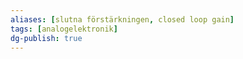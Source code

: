 ```yaml
---
aliases: [slutna förstärkningen, closed loop gain]
tags: [analogelektronik]
dg-publish: true
---
```


